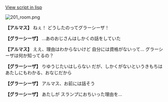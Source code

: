 [View script in lisp](../scripts/202206133.txt)

![201_room.png](../images/backgrounds/201_room.png)

**【アルマス】**
ねぇ！
どうしたのってグラーシーザ！

**【グラーシーザ】**
…あのおじさんはしかくの話をしていた

**【アルマス】**
ええ、理由はわからないけど
自分には資格がないって…
グラーシーザは何か知ってるの？

**【グラーシーザ】**
りゆうじたいはしらない
だが、しかくがないというきもちは
あたしにもわかる、おなじだから

**【グラーシーザ】**
アルマス、お前には話そう

**【グラーシーザ】**
あたしが
スランプにおちいった理由を…
